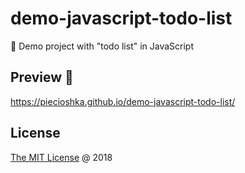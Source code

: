 # demo-javascript-todo-list

🚁 Demo project with "todo list" in JavaScript

## Preview 🎉

<https://piecioshka.github.io/demo-javascript-todo-list/>

## License

[The MIT License](https://piecioshka.mit-license.org) @ 2018

